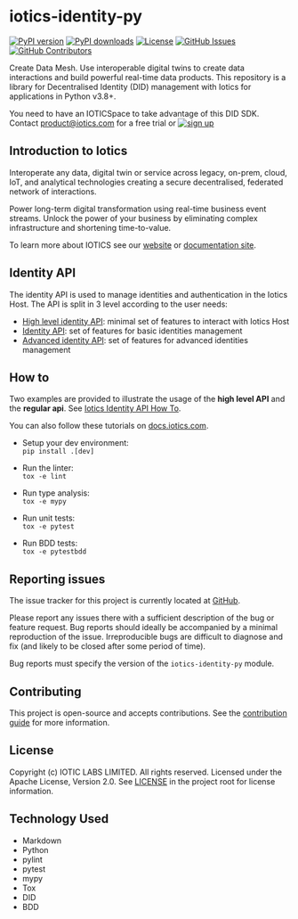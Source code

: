 # iotics-identity-py

[![PyPI version](https://img.shields.io/pypi/v/iotics-identity)](https://pypi.org/project/iotics-identity)
[![PyPI downloads](https://img.shields.io/pypi/dm/iotics-identity)](https://pypi.org/project/iotics-identity/#files)
[![License](https://img.shields.io/badge/License-Apache%202.0-yellow.svg)](https://github.com/Iotic-Labs/iotics-identity-py/blob/main/LICENSE)
[![GitHub Issues](https://img.shields.io/github/issues/Iotic-Labs/iotics-identity-py)](https://github.com/Iotic-Labs/iotics-identity-py/issues)
[![GitHub Contributors](https://img.shields.io/github/contributors/Iotic-Labs/iotics-identity-py)](https://github.com/Iotic-Labs/iotics-identity-py)

Create Data Mesh. Use interoperable digital twins to create data interactions and build powerful real-time data products. This repository is a library for Decentralised Identity (DID) management with Iotics for applications in Python v3.8+.

You need to have an IOTICSpace to take advantage of this DID SDK. Contact <a href="mailto:product@iotics.com">product@iotics.com</a> for a free trial or [![sign up](https://img.shields.io/badge/sign%20up-164194.svg?style=flat)](https://www.iotics.com/signup-preview-program/)

## Introduction to Iotics

Interoperate any data, digital twin or service across legacy, on-prem, cloud, IoT, and analytical technologies creating a secure decentralised, federated network of interactions.

Power long-term digital transformation using real-time business event streams. Unlock the power of your business by eliminating complex infrastructure and shortening time-to-value.

To learn more about IOTICS see our [website](https://www.iotics.com/) or [documentation site](https://docs.iotics.com).

## Identity API

The identity API is used to manage identities and authentication in the Iotics Host.
The API is split in 3 level according to the user needs:

* [High level identity API](https://github.com/Iotic-Labs/iotics-identity-py/tree/main/iotics/lib/identity/api/high_level_api.py): minimal set of features to interact with Iotics Host
* [Identity API](https://github.com/Iotic-Labs/iotics-identity-py/tree/main/iotics/lib/identity/api/regular_api.py): set of features for basic identities management
* [Advanced identity API](https://github.com/Iotic-Labs/iotics-identity-py/tree/main/iotics/lib/identity/api/advanced_api.py): set of features for advanced identities management

## How to

Two examples are provided to illustrate the usage of the **high level API** and the **regular api**.
See [Iotics Identity API How To](https://github.com/Iotic-Labs/iotics-identity-py/tree/main/how_to/README.md).

You can also follow these tutorials on [docs.iotics.com](https://docs.iotics.com/docs/create-decentralized-identity-documents).

* Setup your dev environment: \
  `pip install .[dev]`

* Run the linter: \
  `tox -e lint`

* Run type analysis: \
  `tox -e mypy`

* Run unit tests: \
  `tox -e pytest`

* Run BDD tests: \
  `tox -e pytestbdd`

## Reporting issues

The issue tracker for this project is currently located at [GitHub](https://github.com/Iotic-Labs/iotics-identity-py/issues).

Please report any issues there with a sufficient description of the bug or feature request. Bug reports should ideally be accompanied by a minimal reproduction of the issue. Irreproducible bugs are difficult to diagnose and fix (and likely to be closed after some period of time).

Bug reports must specify the version of the `iotics-identity-py` module.

## Contributing

This project is open-source and accepts contributions. See the [contribution guide](https://github.com/Iotic-Labs/iotics-identity-py/tree/main/CONTRIBUTING.md) for more information.

## License

Copyright (c) IOTIC LABS LIMITED. All rights reserved. Licensed under the Apache License, Version 2.0. See [LICENSE](https://github.com/Iotic-Labs/iotics-identity-py/tree/main/LICENSE) in the project root for license information.

## Technology Used

* Markdown
* Python
* pylint
* pytest
* mypy
* Tox
* DID
* BDD
